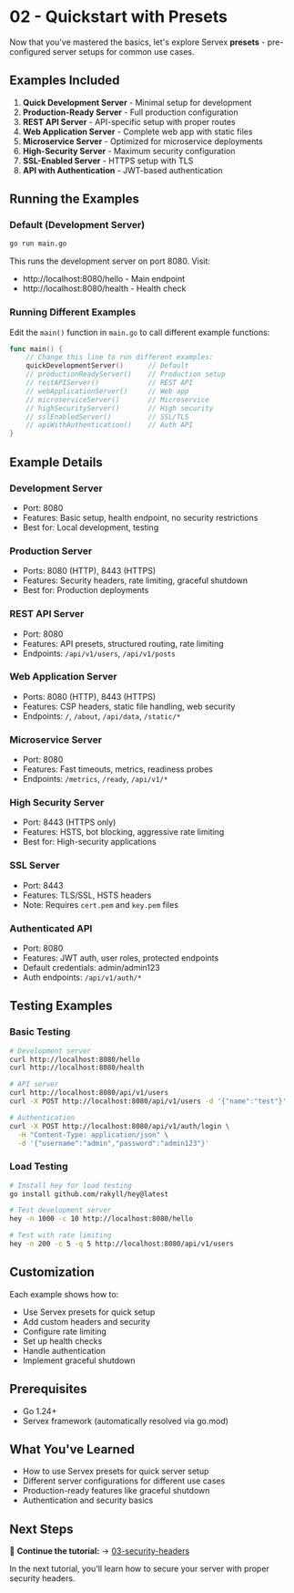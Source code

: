 # 02 - Quickstart with Presets

Now that you've mastered the basics, let's explore Servex **presets** - pre-configured server setups for common use cases.

## Examples Included

1. **Quick Development Server** - Minimal setup for development
2. **Production-Ready Server** - Full production configuration
3. **REST API Server** - API-specific setup with proper routes
4. **Web Application Server** - Complete web app with static files
5. **Microservice Server** - Optimized for microservice deployments
6. **High-Security Server** - Maximum security configuration
7. **SSL-Enabled Server** - HTTPS setup with TLS
8. **API with Authentication** - JWT-based authentication

## Running the Examples

### Default (Development Server)
```bash
go run main.go
```

This runs the development server on port 8080. Visit:
- http://localhost:8080/hello - Main endpoint
- http://localhost:8080/health - Health check

### Running Different Examples

Edit the `main()` function in `main.go` to call different example functions:

```go
func main() {
    // Change this line to run different examples:
    quickDevelopmentServer()      // Default
    // productionReadyServer()    // Production setup
    // restAPIServer()            // REST API
    // webApplicationServer()     // Web app
    // microserviceServer()       // Microservice
    // highSecurityServer()       // High security
    // sslEnabledServer()         // SSL/TLS
    // apiWithAuthentication()    // Auth API
}
```

## Example Details

### Development Server
- Port: 8080
- Features: Basic setup, health endpoint, no security restrictions
- Best for: Local development, testing

### Production Server  
- Ports: 8080 (HTTP), 8443 (HTTPS)
- Features: Security headers, rate limiting, graceful shutdown
- Best for: Production deployments

### REST API Server
- Port: 8080
- Features: API presets, structured routing, rate limiting
- Endpoints: `/api/v1/users`, `/api/v1/posts`

### Web Application Server
- Ports: 8080 (HTTP), 8443 (HTTPS)  
- Features: CSP headers, static file handling, web security
- Endpoints: `/`, `/about`, `/api/data`, `/static/*`

### Microservice Server
- Port: 8080
- Features: Fast timeouts, metrics, readiness probes
- Endpoints: `/metrics`, `/ready`, `/api/v1/*`

### High Security Server
- Port: 8443 (HTTPS only)
- Features: HSTS, bot blocking, aggressive rate limiting
- Best for: High-security applications

### SSL Server
- Port: 8443
- Features: TLS/SSL, HSTS headers
- Note: Requires `cert.pem` and `key.pem` files

### Authenticated API
- Port: 8080
- Features: JWT auth, user roles, protected endpoints
- Default credentials: admin/admin123
- Auth endpoints: `/api/v1/auth/*`

## Testing Examples

### Basic Testing
```bash
# Development server
curl http://localhost:8080/hello
curl http://localhost:8080/health

# API server
curl http://localhost:8080/api/v1/users
curl -X POST http://localhost:8080/api/v1/users -d '{"name":"test"}'

# Authentication
curl -X POST http://localhost:8080/api/v1/auth/login \
  -H "Content-Type: application/json" \
  -d '{"username":"admin","password":"admin123"}'
```

### Load Testing
```bash
# Install hey for load testing
go install github.com/rakyll/hey@latest

# Test development server
hey -n 1000 -c 10 http://localhost:8080/hello

# Test with rate limiting
hey -n 200 -c 5 -q 5 http://localhost:8080/api/v1/users
```

## Customization

Each example shows how to:
- Use Servex presets for quick setup
- Add custom headers and security
- Configure rate limiting
- Set up health checks
- Handle authentication
- Implement graceful shutdown

## Prerequisites

- Go 1.24+
- Servex framework (automatically resolved via go.mod)

## What You've Learned

- How to use Servex presets for quick server setup
- Different server configurations for different use cases
- Production-ready features like graceful shutdown
- Authentication and security basics

## Next Steps

🎯 **Continue the tutorial:** → [03-security-headers](../03-security-headers/)

In the next tutorial, you'll learn how to secure your server with proper security headers. 